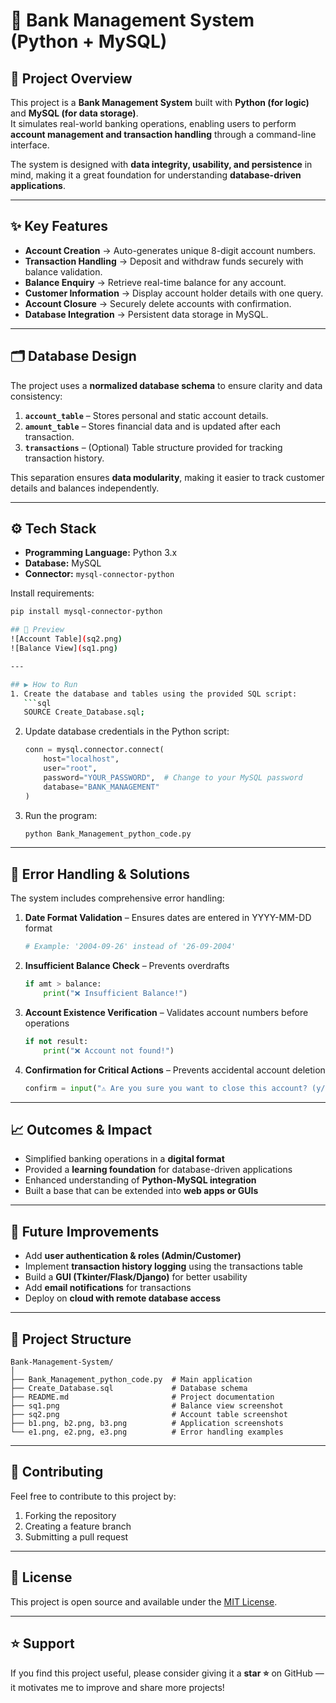 # 🏦 Bank Management System (Python + MySQL)

## 📖 Project Overview
This project is a **Bank Management System** built with **Python (for logic)** and **MySQL (for data storage)**.  
It simulates real-world banking operations, enabling users to perform **account management and transaction handling** through a command-line interface.  

The system is designed with **data integrity, usability, and persistence** in mind, making it a great foundation for understanding **database-driven applications**.

---

## ✨ Key Features
- **Account Creation** → Auto-generates unique 8-digit account numbers.  
- **Transaction Handling** → Deposit and withdraw funds securely with balance validation.  
- **Balance Enquiry** → Retrieve real-time balance for any account.  
- **Customer Information** → Display account holder details with one query.  
- **Account Closure** → Securely delete accounts with confirmation.  
- **Database Integration** → Persistent data storage in MySQL.

---

## 🗂️ Database Design
The project uses a **normalized database schema** to ensure clarity and data consistency:

1. **`account_table`** – Stores personal and static account details.  
2. **`amount_table`** – Stores financial data and is updated after each transaction.  
3. **`transactions`** – (Optional) Table structure provided for tracking transaction history.

This separation ensures **data modularity**, making it easier to track customer details and balances independently.

---

## ⚙️ Tech Stack
- **Programming Language:** Python 3.x  
- **Database:** MySQL  
- **Connector:** `mysql-connector-python`  

Install requirements:
```bash
pip install mysql-connector-python

## 📸 Preview
![Account Table](sq2.png)  
![Balance View](sq1.png)

---

## ▶️ How to Run
1. Create the database and tables using the provided SQL script:
   ```sql
   SOURCE Create_Database.sql;
   ```

2. Update database credentials in the Python script:
   ```python
   conn = mysql.connector.connect(
       host="localhost",
       user="root",
       password="YOUR_PASSWORD",  # Change to your MySQL password
       database="BANK_MANAGEMENT"
   )
   ```

3. Run the program:
   ```bash
   python Bank_Management_python_code.py
   ```

---

## 🐛 Error Handling & Solutions
The system includes comprehensive error handling:

1. **Date Format Validation** – Ensures dates are entered in YYYY-MM-DD format  
   ```python
   # Example: '2004-09-26' instead of '26-09-2004'
   ```

2. **Insufficient Balance Check** – Prevents overdrafts  
   ```python
   if amt > balance:
       print("❌ Insufficient Balance!")
   ```

3. **Account Existence Verification** – Validates account numbers before operations  
   ```python
   if not result:
       print("❌ Account not found!")
   ```

4. **Confirmation for Critical Actions** – Prevents accidental account deletion  
   ```python
   confirm = input("⚠️ Are you sure you want to close this account? (y/n): ")
   ```

---

## 📈 Outcomes & Impact
- Simplified banking operations in a **digital format**  
- Provided a **learning foundation** for database-driven applications  
- Enhanced understanding of **Python-MySQL integration**  
- Built a base that can be extended into **web apps or GUIs**

---

## 🌟 Future Improvements
- Add **user authentication & roles (Admin/Customer)**  
- Implement **transaction history logging** using the transactions table  
- Build a **GUI (Tkinter/Flask/Django)** for better usability  
- Add **email notifications** for transactions  
- Deploy on **cloud with remote database access**

---

## 📁 Project Structure
```
Bank-Management-System/
│
├── Bank_Management_python_code.py  # Main application
├── Create_Database.sql             # Database schema
├── README.md                       # Project documentation
├── sq1.png                         # Balance view screenshot
├── sq2.png                         # Account table screenshot
├── b1.png, b2.png, b3.png          # Application screenshots
└── e1.png, e2.png, e3.png          # Error handling examples
```

---

## 👥 Contributing
Feel free to contribute to this project by:
1. Forking the repository  
2. Creating a feature branch  
3. Submitting a pull request

---

## 📄 License
This project is open source and available under the [MIT License](https://opensource.org/licenses/MIT).

---

## ⭐ Support
If you find this project useful, please consider giving it a **star ⭐** on GitHub — it motivates me to improve and share more projects!
```


